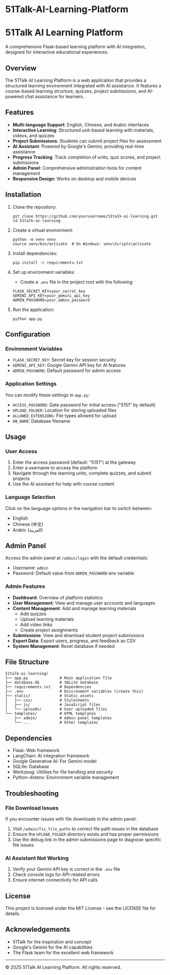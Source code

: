 # 51Talk-AI-Learning-Platform
# 51Talk AI Learning Platform

A comprehensive Flask-based learning platform with AI integration, designed for interactive educational experiences.

## Overview

The 51Talk AI Learning Platform is a web application that provides a structured learning environment integrated with AI assistance. It features a course-based learning structure, quizzes, project submissions, and AI-powered chat assistance for learners.

## Features

- **Multi-language Support**: English, Chinese, and Arabic interfaces
- **Interactive Learning**: Structured unit-based learning with materials, videos, and quizzes
- **Project Submissions**: Students can submit project files for assessment
- **AI Assistant**: Powered by Google's Gemini, providing real-time assistance
- **Progress Tracking**: Track completion of units, quiz scores, and project submissions
- **Admin Panel**: Comprehensive administration tools for content management
- **Responsive Design**: Works on desktop and mobile devices

## Installation

1. Clone the repository:
   ```
   git clone https://github.com/yourusername/51talk-ai-learning.git
   cd 51talk-ai-learning
   ```

2. Create a virtual environment:
   ```
   python -m venv venv
   source venv/bin/activate  # On Windows: venv\Scripts\activate
   ```

3. Install dependencies:
   ```
   pip install -r requirements.txt
   ```

4. Set up environment variables:
   - Create a `.env` file in the project root with the following:
   ```
   FLASK_SECRET_KEY=your_secret_key
   GEMINI_API_KEY=your_gemini_api_key
   ADMIN_PASSWORD=your_admin_password
   ```

5. Run the application:
   ```
   python app.py
   ```

## Configuration

### Environment Variables

- `FLASK_SECRET_KEY`: Secret key for session security
- `GEMINI_API_KEY`: Google Gemini API key for AI features
- `ADMIN_PASSWORD`: Default password for admin access

### Application Settings

You can modify these settings in `app.py`:

- `ACCESS_PASSWORD`: Gate password for initial access ("5151" by default)
- `UPLOAD_FOLDER`: Location for storing uploaded files
- `ALLOWED_EXTENSIONS`: File types allowed for upload
- `DB_NAME`: Database filename

## Usage

### User Access

1. Enter the access password (default: "5151") at the gateway
2. Enter a username to access the platform
3. Navigate through the learning units, complete quizzes, and submit projects
4. Use the AI assistant for help with course content

### Language Selection

Click on the language options in the navigation bar to switch between:
- English
- Chinese (中文)
- Arabic (العربية)

## Admin Panel

Access the admin panel at `/admin/login` with the default credentials:
- Username: `admin`
- Password: Default value from `ADMIN_PASSWORD` env variable

### Admin Features

- **Dashboard**: Overview of platform statistics
- **User Management**: View and manage user accounts and languages
- **Content Management**: Add and manage learning materials
  - Add quizzes
  - Upload learning materials
  - Add video links
  - Create project assignments
- **Submissions**: View and download student project submissions
- **Export Data**: Export users, progress, and feedback as CSV
- **System Management**: Reset database if needed

## File Structure

```
51talk-ai-learning/
├── app.py              # Main application file
├── database.db         # SQLite database
├── requirements.txt    # Dependencies
├── .env                # Environment variables (create this)
├── static/             # Static assets
│   ├── css/            # Stylesheets
│   ├── js/             # JavaScript files
│   └── uploads/        # User uploaded files
└── templates/          # HTML templates
    ├── admin/          # Admin panel templates
    └── ...             # Other templates
```

## Dependencies

- Flask: Web framework
- LangChain: AI integration framework
- Google Generative AI: For Gemini model
- SQLite: Database
- Werkzeug: Utilities for file handling and security
- Python-dotenv: Environment variable management

## Troubleshooting

### File Download Issues

If you encounter issues with file downloads in the admin panel:

1. Visit `/admin/fix_file_paths` to correct file path issues in the database
2. Ensure the `UPLOAD_FOLDER` directory exists and has proper permissions
3. Use the debug link in the admin submissions page to diagnose specific file issues

### AI Assistant Not Working

1. Verify your Gemini API key is correct in the `.env` file
2. Check console logs for API-related errors
3. Ensure internet connectivity for API calls

## License

This project is licensed under the MIT License - see the LICENSE file for details.

## Acknowledgements

- 51Talk for the inspiration and concept
- Google's Gemini for the AI capabilities
- The Flask team for the excellent web framework

---

© 2025 51Talk AI Learning Platform. All rights reserved.
